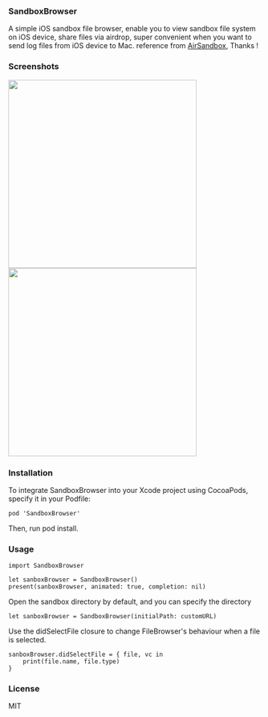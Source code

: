 ### SandboxBrowser

A simple iOS sandbox file browser, enable you to view sandbox file system on iOS device, share files via airdrop, super convenient when you want to send log files from iOS device to Mac. reference from  [AirSandbox](https://github.com/music4kid/AirSandbox), Thanks !

### Screenshots

<img src="https://github.com/Joe0708/SandboxBrowser/raw/master/Screenshot/SimulatorScreenShot1.png" width="375">
<img src="https://github.com/Joe0708/SandboxBrowser/raw/master/Screenshot/SimulatorScreenShot2.png" width="375">

### Installation

To integrate SandboxBrowser into your Xcode project using CocoaPods, specify it in your Podfile:

```
pod 'SandboxBrowser'
```

Then, run pod install.


### Usage

```
import SandboxBrowser

```

```
let sanboxBrowser = SandboxBrowser()
present(sanboxBrowser, animated: true, completion: nil)

```
Open the sandbox directory by default, and you can specify the directory

```
let sanboxBrowser = SandboxBrowser(initialPath: customURL)

```

Use the didSelectFile closure to change FileBrowser's behaviour when a file is selected.

```
sanboxBrowser.didSelectFile = { file, vc in
    print(file.name, file.type)
}
```

### License
MIT
